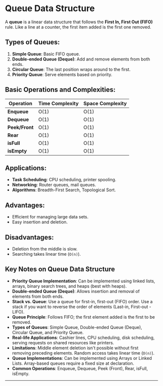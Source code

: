 # Queue Data Structure

A **queue** is a linear data structure that follows the **First In, First Out (FIFO)** rule. Like a line at a counter, the first item added is the first one removed.

## Types of Queues:
1. **Simple Queue**: Basic FIFO queue.
2. **Double-ended Queue (Deque)**: Add and remove elements from both ends.
3. **Circular Queue**: The last position wraps around to the first.
4. **Priority Queue**: Serve elements based on priority.

## Basic Operations and Complexities:
| Operation   | Time Complexity | Space Complexity |
|-------------|-----------------|------------------|
| **Enqueue** | O(1)            | O(1)             |
| **Dequeue** | O(1)            | O(1)             |
| **Peek/Front** | O(1)         | O(1)             |
| **Rear**    | O(1)            | O(1)             |
| **isFull**  | O(1)            | O(1)             |
| **isEmpty** | O(1)            | O(1)             |

## Applications:
- **Task Scheduling**: CPU scheduling, printer spooling.
- **Networking**: Router queues, mail queues.
- **Algorithms**: Breadth-First Search, Topological Sort.

## Advantages:
- Efficient for managing large data sets.
- Easy insertion and deletion.

## Disadvantages:
- Deletion from the middle is slow.
- Searching takes linear time (`O(n)`).

## Key Notes on Queue Data Structure
- **Priority Queue Implementation**: Can be implemented using linked lists, arrays, binary search trees, and heaps (best with heaps).
- **Double-ended Queue (Deque)**: Allows insertion and removal of elements from both ends.
- **Stack vs. Queue**: Use a queue for first-in, first-out (FIFO) order. Use a stack if you want to reverse the order of elements (Last-in, First-out - LIFO).
- **Queue Principle**: Follows FIFO; the first element added is the first to be removed.
- **Types of Queues**: Simple Queue, Double-ended Queue (Deque), Circular Queue, and Priority Queue.
- **Real-life Applications**: Cashier lines, CPU scheduling, disk scheduling, serving requests on shared resources like printers.
- **Limitations**: Middle element deletion isn't possible without first removing preceding elements. Random access takes linear time (`O(n)`).
- **Queue Implementations**: Can be implemented using Arrays or Linked Lists. Array-based queues require a fixed size at declaration.
- **Common Operations**: Enqueue, Dequeue, Peek (Front), Rear, isFull, isEmpty.

---
